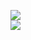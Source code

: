 [![](https://img.shields.io/badge/Made%20With-Github%20Spray-lightgrey.svg?style=for-the-badge&logo=github)](https://github.com/Annihil/github-spray#3228)  
[![](https://i.imgur.com/2DrTn0Z.gif)](https://github.com/Annihil/github-spray)